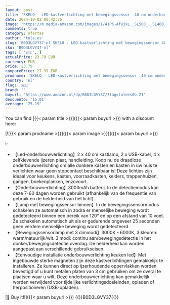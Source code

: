 ```yaml
---
layout: post
title: 'SKELO - LED-kastverlichting met bewegingssensor  40 cm onderbouwverlichting  3 kleuren  6000K  en 3000mAh  draadloze lichtstrip  USB-keukenverlichting voor kasten en trappen 2 pezzi'
date: 2024-10-02 00:42:26
image: 'https://m.media-amazon.com/images/I/41PK-AfyjxL._SL500_._SL400_.jpg'
comments: true
category: ofertas
author: 'tole.es'
slug: 'B0D3LGVY37-nl SKELO - LED-kastverlichting met bewegingssensor 40 cm...'
sku: 'B0D3LGVY37-nl'
tags: [ '🇳🇱', ]
actualPrice: 23.79 EUR
currency: EUR
price: 23.79
comparePrice: 27.99 EUR
prodname: 'SKELO - LED-kastverlichting met bewegingssensor  40 cm onderbouwverlichting  3 kleuren  6000K  en 3000mAh  draadloze lichtstrip  USB-keukenverlichting voor kasten en trappen 2 pezzi'
country: 'nl'
flag: '🇳🇱'
brand: ''
buyurl: 'https://www.amazon.nl/dp/B0D3LGVY37/?tag=tolees0b-21'
descuento: '15.01'
average: '25.19'
---
```


You can find [{{< param title >}}]({{< param buyurl >}}) with a discount here:

[![{{< param prodname >}}]({{< param image >}})]({{< param buyurl >}})

ℹ️:

- 【Led-onderbouwverlichting】2 x 40 cm kastlamp, 2 x USB-kabel, 4 x zelfklevende ijzeren plaat, handleiding. Koop nu de draadloze onderbouwverlichting om alle donkere kasten en kasten in uw huis te verlichten waar geen stopcontact beschikbaar is! Deze lichtjes zijn ideaal voor keukens, kasten, voorraadkasten, kelders, trappenhuizen, gangen, boekenplanken, enzovoort.
- 【Onderbouwverlichting】3000mAh batterij. In de detectiemodus kan deze 7-60 dagen worden gebruikt (afhankelijk van de frequentie van gebruik en de helderheid van het licht).
- 【Lamp met bewegingssensor binnen】In de bewegingssensormodus schakelen ze automatisch in zodra er menselijke beweging wordt gedetecteerd binnen een bereik van 120° en op een afstand van 10 voet. Ze schakelen automatisch uit als er gedurende ongeveer 25 seconden geen verdere menselijke beweging wordt gedetecteerd.
- 【Bewegingssensorlamp met 3 dimmodi】3000K - 6000K, 3 kleuren: warm/natuurlijk/wit. 3 modi: continu aan/bewegingsdetectie in het donker/bewegingsdetectie overdag. De helderheid kan worden aangepast aan verschillende gebruikseisen.
- 【Eenvoudige installatie onderbouwverlichting keuken led】Met ingebouwde sterke magneten zijn deze kastverlichtingen gemakkelijk te installeren. Ze kunnen direct op ijzerhoudende oppervlakken worden bevestigd of u kunt metalen platen van 3 cm gebruiken om ze overal te plaatsen waar u wilt. Deze onderbouwverlichting kan gemakkelijk worden verwijderd voor tijdelijke verlichtingsdoeleinden, opladen of herpositioneren (USB-opladen).

[🛒 Buy it!!]({{< param buyurl >}})
{{<world>}}B0D3LGVY37{{</world>}}

